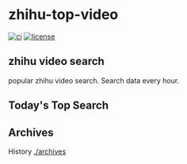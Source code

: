 # zhihu-top-video

[![ci](https://github.com/RyuSeiri/zhihu-top-video/actions/workflows/ci.yml/badge.svg)](https://github.com/RyuSeiri/zhihu-top-video/actions/workflows/ci.yml)
[![license](https://img.shields.io/github/license/RyuSeiri/zhihu-top-video)](https://github.com/RyuSeiri/zhihu-top-video/blob/master/LICENSE)

## zhihu video search
popular zhihu video search. Search data every hour.

## Today's Top Search

<!-- BEGIN -->
<!-- UpdateTime Fri Feb 03 2023 07:15:31 GMT+0800 (China Standard Time) -->


<!-- END -->

## Archives

History [./archives](./archives)